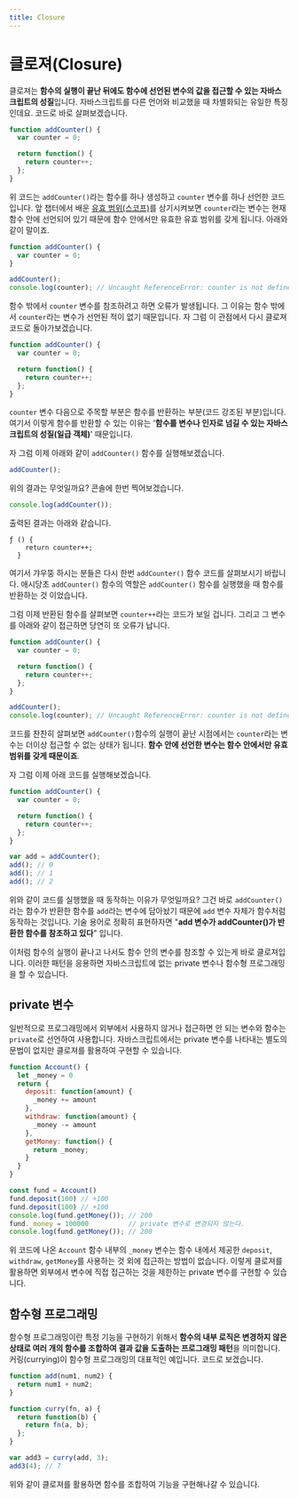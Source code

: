 ```yaml
---
title: Closure
---
```


# 클로져(Closure)

클로져는 **함수의 실행이 끝난 뒤에도 함수에 선언된 변수의 값을 접근할 수 있는 자바스크립트의 성질**입니다. 자바스크립트를 다른 언어와 비교했을 때 차별화되는 유일한 특징인데요. 코드로 바로 살펴보겠습니다.

```js
function addCounter() {
  var counter = 0;

  return function() {
    return counter++;
  };
}
```

위 코드는 `addCounter()`라는 함수를 하나 생성하고 `counter` 변수를 하나 선언한 코드입니다. 앞 챕터에서 배운 [유효 범위(스코프)](/js/scope.html)를 상기시켜보면 `counter`라는 변수는 현재 함수 안에 선언되어 있기 때문에 함수 안에서만 유효한 유효 범위를 갖게 됩니다. 아래와 같이 말이죠.

```js
function addCounter() {
  var counter = 0;
}

addCounter();
console.log(counter); // Uncaught ReferenceError: counter is not defined
```

함수 밖에서 `counter` 변수를 참조하려고 하면 오류가 발생됩니다. 그 이유는 함수 밖에서 `counter`라는 변수가 선언된 적이 없기 때문입니다. 자 그럼 이 관점에서 다시 클로져 코드로 돌아가보겠습니다.

```js {4-6}
function addCounter() {
  var counter = 0;

  return function() {
    return counter++;
  };
}
```

`counter` 변수 다음으로 주목할 부분은 함수를 반환하는 부분(코드 강조된 부분)입니다. 여기서 이렇게 함수를 반환할 수 있는 이유는 '**함수를 변수나 인자로 넘길 수 있는 자바스크립트의 성질(일급 객체)**' 때문입니다.

자 그럼 이제 아래와 같이 `addCounter()` 함수를 실행해보겠습니다.

```js
addCounter();
```

위의 결과는 무엇일까요? 콘솔에 한번 찍어보겠습니다.

```js
console.log(addCounter());
```

출력된 결과는 아래와 같습니다.

```
ƒ () {
    return counter++;
  }
```

여기서 갸우뚱 하시는 분들은 다시 한번 `addCounter()` 함수 코드를 살펴보시기 바랍니다. 애시당초 `addCounter()` 함수의 역할은 `addCounter()` 함수를 실행했을 때 함수를 반환하는 것 이었습니다.

그럼 이제 반환된 함수를 살펴보면 `counter++`라는 코드가 보일 겁니다. 그리고 그 변수를 아래와 같이 접근하면 당연히 또 오류가 납니다.

```js
function addCounter() {
  var counter = 0;

  return function() {
    return counter++;
  };
}

addCounter();
console.log(counter); // Uncaught ReferenceError: counter is not defined
```

코드를 찬찬히 살펴보면 `addCounter()`함수의 실행이 끝난 시점에서는 `counter`라는 변수는 더이상 접근할 수 없는 상태가 됩니다. **함수 안에 선언한 변수는 함수 안에서만 유효 범위를 갖게 때문이죠**.

자 그럼 이제 아래 코드를 실행해보겠습니다.

```js
function addCounter() {
  var counter = 0;

  return function() {
    return counter++;
  };
}

var add = addCounter();
add(); // 0
add(); // 1
add(); // 2
```

위와 같이 코드를 실행했을 때 동작하는 이유가 무엇일까요? 그건 바로 `addCounter()`라는 함수가 반환한 함수를 `add`라는 변수에 담아놨기 때문에 `add` 변수 자체가 함수처럼 동작하는 것입니다. 기술 용어로 정확히 표현하자면 "**add 변수가 addCounter()가 반환한 함수를 참조하고 있다**" 입니다.

이처럼 함수의 실행이 끝나고 나서도 함수 안의 변수를 참조할 수 있는게 바로 클로져입니다. 이러한 패턴을 응용하면 자바스크립트에 없는 private 변수나 함수형 프로그래밍을 할 수 있습니다.

## private 변수
일반적으로 프로그래밍에서 외부에서 사용하지 않거나 접근하면 안 되는 변수와 함수는 `private`로 선언하여 사용합니다. 자바스크립트에서는 private 변수를 나타내는 별도의 문법이 없지만 클로져를 활용하여 구현할 수 있습니다.
```js
function Account() {
  let _money = 0
  return {
    deposit: function(amount) {
      _money += amount 
    },
    withdraw: function(amount) {
      _money -= amount
    },
    getMoney: function() {
      return _money;
    }
  }
}

const fund = Account()
fund.deposit(100) // +100
fund.deposit(100) // +100
console.log(fund.getMoney()); // 200
fund._money = 100000          // private 변수로 변경되지 않는다. 
console.log(fund.getMoney()); // 200
```
위 코드에 나온 `Account` 함수 내부의 `_money` 변수는 함수 내에서 제공한 `deposit`, `withdraw`, `getMoney`를 사용하는 것 외에 접근하는 방법이 없습니다. 이렇게 클로져를 활용하면 외부에서 변수에 직접 접근하는 것을 제한하는 private 변수를 구현할 수 있습니다.

## 함수형 프로그래밍

함수형 프로그래밍이란 특정 기능을 구현하기 위해서 **함수의 내부 로직은 변경하지 않은 상태로 여러 개의 함수를 조합하여 결과 값을 도출하는 프로그래밍 패턴**을 의미합니다. 커링(currying)이 함수형 프로그래밍의 대표적인 예입니다. 코드로 보겠습니다.

```js
function add(num1, num2) {
  return num1 + num2;
}

function curry(fn, a) {
  return function(b) {
    return fn(a, b);
  };
}

var add3 = curry(add, 3);
add3(4); // 7
```

위와 같이 클로져를 활용하면 함수를 조합하여 기능을 구현해나갈 수 있습니다.
